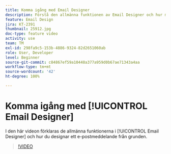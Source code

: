 ```yaml
---
title: Komma igång med Email Designer
description: Förstå den allmänna funktionen av Email Designer och hur man designar ett e-postmeddelande från grunden.
feature: Email Design
jira: KT-2391
thumbnail: 25912.jpg
doc-type: feature video
activity: use
team: TM
exl-id: 298fa9c5-153b-4886-9324-82d2651060ab
role: User, Developer
level: Beginner
source-git-commit: c84867ef59a10448a377a959d0b67ae71343a4aa
workflow-type: tm+mt
source-wordcount: '42'
ht-degree: 100%

---
```


# Komma igång med [!UICONTROL Email Designer]

I den här videon förklaras de allmänna funktionerna i [!UICONTROL Email Designer] och hur du designar ett e-postmeddelande från grunden.

>[!VIDEO](https://video.tv.adobe.com/v/25912?quality=12&learn=on)
